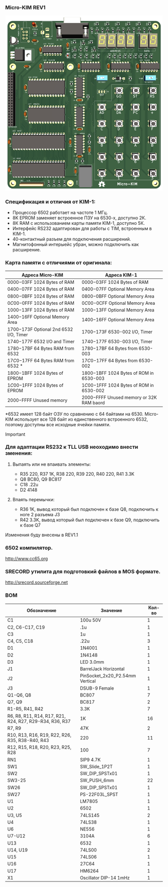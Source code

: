 ### Micro-KIM REV1
![Клон KIM-1.](images/micro-kim.png)

### Спецификация и отличия от KIM-1:
- Процессор 6502 работает на частоте 1 МГц.
- 8K EPROM заменяет встроенное ПЗУ на 6530-х, доступно 2К.
- 8К RAM с использованием карты памяти KIM-1, доступно 5К.
- Интерфейс RS232 адаптирован для работы с TIM, встроенным в KIM-1.
- 40-контактный разъем для подключения расширений.
- Магнитофонный интерыейс убран, можно подключить как расширение.


### Карта памяти с отличиями от оригинала:
| Адреса Micro-KIM | Адреса KIM-1 |
|------------------|--------------|
|$0000-$03FF 	1024 Bytes of RAM 	|$0000-$03FF 	1024 Bytes of RAM|
|$0400-$07FF 	1024 Bytes of RAM 	|$0400-$07FF 	Optional Memory Area|
|$0800-$0BFF 	1024 Bytes of RAM 	|$0800-$0BFF 	Optional Memory Area|
|$0C00-$0FFF 	1024 Bytes of RAM 	|$0C00-$0CFF 	Optional Memory Area|
|$1000-$13FF 	1024 Bytes of RAM 	|$1000-$13FF 	Optional Memory Area|
|$1400-$16FF 	Optional Memory Area 	|$1400-$16FF 	Optional Memory Area|
|$1700-$173F 	Optional 2nd 6532 I/O, Timer 	|$1700-$173F 	6530-002 I/O, Timer|
|$1740-$177F 	6532 I/O and Timer 	|$1740-$177F 	6530-003 I/O, Timer|
|$1780-$17BF 	64 Bytes RAM from 6532 	|$1780-$17BF 	64 Bytes from 6530-003|
|$17C0-$17FF 	64 Bytes RAM from 6532 * 	|$17C0-$17FF 	64 Bytes from 6530-002|
|$1800-$1BFF 	1024 Bytes of EPROM 	|$1800-$1BFF 	1024 Bytes of ROM in 6530-003|
|$1C00-$1FFF 	1024 Bytes of EPROM 	|$1C00-$1FFF 	1024 Bytes of ROM in 6530-002|
|$2000-$FFFF 	Unused memory 	|$2000-$FFFF 	Unused memory or 32K RAM baord|

*6532 имеет 128 байт ОЗУ по сравнению с 64 байтами на 6530. Micro-KIM использует все 128 байт из единственного встроенного 6532, поэтому доступны все исходные ячейки памяти.

> [!IMPORTANT]
> ### Для адаптации RS232 к TLL USB неоходимо внести зменения:
>1) Выпаять или не впаивать элементы:
>    - R35 220, R37 1K, R38 220, R39 220, R40 220, R41 3.3K
>    - Q8 BC80, Q9 BC817
>    - C18 .22u
>    - D2 4148
>
>2) Впаять перемычки:
>    - R36 1K, вывод который был подключен к базе Q8, подключить к ноге 2 разъема J3
>    - R42 3.3K, вывод который был подключен к базе Q9, подключить к базе Q7
>
> Изменения буду внесены в REV1.1


### 6502 компилятор.
http://www.cc65.org

### SRECORD утилита для подготовкий файлов в MOS формате.
http://srecord.sourceforge.net

### BOM
|Обозначение|Значение|Кол-во|
|-|-|-|
|C1|100u 50V|1|
|C2, C6-C17, C19|.1u|1|4|
|C3|1u|1|
|C4, C5, C18|.22u|3|
|D1|1N4001|1|
|D2|1N4148|1|
|D3|LED 3.0mm|1|
|J1|BarrelJack Horizontal|1|
|J2|PinSocket_2x20_P2.54mm Vertical|1|
|J3|DSUB-9 Female|1|
|Q1-Q6, Q8|BC807|7|
|Q7, Q9|BC817|2
|R1-R5, R41, R42|3.3K|7|
|R6, R8, R11, R14, R17, R21, R24, R27, R29-R34, R36, R37|1K|16|
|R7, R9|47K|2|
|R10, R13, R16, R19, R22, R26, R35, R38-R40, R43|220|11|
|R12, R15, R18, R20, R23, R25, R28|100|7|
|RN1|SIP9 4.7K|1|
|SW1|SW_Slide_1P2T|1|
|SW2|SW_DIP_SPSTx01|1|
|SW3-25|SW_PUSH_6mm|22|
|SW26|SW_DIP_SPSTx01|1|
|SW27|PS-22F03L_SPST|1|
|U1|LM7805|1|
|U2|6502|1|
|U3, U5|74LS145|2|
|U4|74LS38|1|
|U6|NE556|1|
|U7-U12|3104A|6|
|U13|6532|1|
|U14, U19|74LS00|2|
|U15|74LS06|1|
|U16|27C64|1|
|U17|HM6264|1|
|X1|Oscillator DIP-14 1mHz|1|